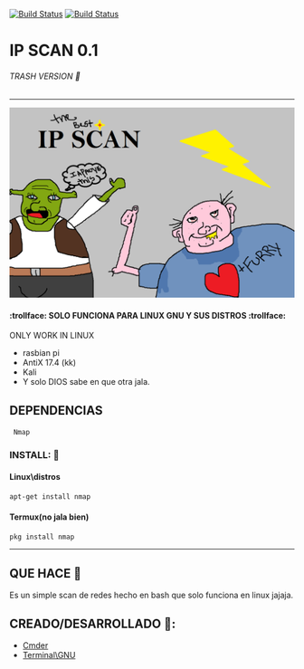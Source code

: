 [![Build Status](https://img.shields.io/badge/Version-0.1--Trash-red)]()
[![Build Status](https://img.shields.io/badge/Systema---Linux-blue?logo=linux)]()





# IP SCAN 0.1 
###### TRASH VERSION :shit:
______________________________________


![Alt text](https://github.com/BarbatosRE/myIP/blob/master/IP_SCAN.png?raw=true "Title")

####  :trollface: SOLO FUNCIONA PARA LINUX GNU Y SUS DISTROS :trollface:
ONLY WORK IN LINUX

* rasbian pi
* AntiX 17.4 (kk)
* Kali 
* Y solo DIOS sabe en que otra jala.
## DEPENDENCIAS
```
 Nmap
 ```
 ###   INSTALL: :toilet:
 
 #### Linux\distros
 ```
 apt-get install nmap
 ```
 #### Termux(no jala bien)
 ```
 pkg install nmap
 ```
 ----------------------------------------------
 ## QUE HACE :satellite:
 Es un simple scan de redes hecho en bash que solo funciona en linux jajaja.

## CREADO/DESARROLLADO 🍺:

* [Cmder](https://cmder.net/)
* [Terminal\GNU ](http://3g2upl4pq6kufc4m.onion/ ) 

